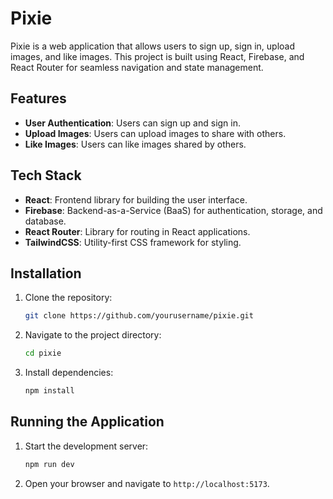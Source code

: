# Pixie 

Pixie is a web application that allows users to sign up, sign in, upload images, and like images. This project is built using React, Firebase, and React Router for seamless navigation and state management.

## Features
- **User Authentication**: Users can sign up and sign in.
- **Upload Images**: Users can upload images to share with others.
- **Like Images**: Users can like images shared by others.

## Tech Stack
- **React**: Frontend library for building the user interface.
- **Firebase**: Backend-as-a-Service (BaaS) for authentication, storage, and database.
- **React Router**: Library for routing in React applications.
- **TailwindCSS**: Utility-first CSS framework for styling.

## Installation

1. Clone the repository:
    ```bash
    git clone https://github.com/yourusername/pixie.git
    ```
2. Navigate to the project directory:
    ```bash
    cd pixie
    ```
3. Install dependencies:
    ```bash
    npm install
    ```

## Running the Application

1. Start the development server:
    ```bash
    npm run dev
    ```
2. Open your browser and navigate to `http://localhost:5173`.


